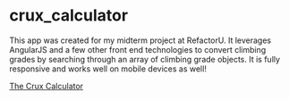 # crux_calculator

<p> This app was created for my midterm project at RefactorU. It leverages AngularJS and a few other front end technologies to convert climbing grades by searching through an array of climbing grade objects. It is fully responsive and works well on mobile devices as well!
</p>

<a href=https://www.cruxcalculator.com> The Crux Calculator </a>
